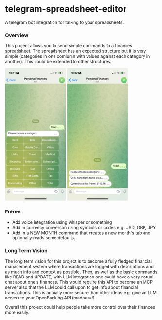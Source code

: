 # telegram-spreadsheet-editor

A telegram bot integration for talking to your spreadsheets.

### Overview

This project allows you to send simple commands to a finances spreadsheet. The spreadsheet has an expected structure but it is very simple (categories in one comlumn with values against each category in another). This could be extended to other structures.

<img src="read_pt1.png" width="200" />
<img src="read_pt2.png" width="200" />

### Future

- Add voice integration using whisper or something
- Add in currency converson using symbols or codes e.g. USD, GBP, JPY
- Add in a NEW MONTH command that creates a new month's tab and optionally reads some defaults.

### Long Term Vision

The long term vision for this project is to become a fully fledged financial management system where transactions are logged with descriptions and as much info and context as possible. Then, as well as the basic commands like READ and UPDATE, with LLM integration one could have a very natual chat about one's finances. This would require this API to become an MCP server also that the LLM could call upon to get info about financial transactions. This is actually more secure than other ideas e.g. give an LLM access to your OpenBanking API (madness!).

Overall this project could help people take more control over their finances more easily.
